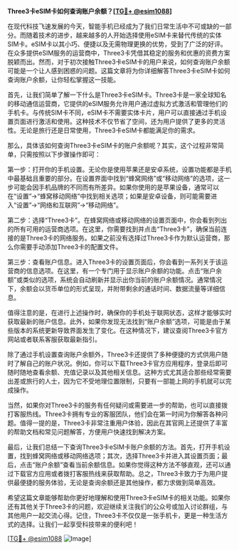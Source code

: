 **Three3卡eSIM卡如何查询账户余额？[[TG💪+ @esim1088](https://t.me/s/esim1088)]**

在现代科技飞速发展的今天，智能手机已经成为了我们日常生活中不可或缺的一部分。而随着技术的进步，越来越多的人开始选择使用eSIM卡来替代传统的实体SIM卡。eSIM卡以其小巧、便捷以及无需物理更换的优势，受到了广泛的好评。在众多提供eSIM服务的运营商中，Three3卡凭借其稳定的服务和优惠的资费方案脱颖而出。然而，对于初次接触Three3卡eSIM卡的用户来说，如何查询账户余额可能是一个让人感到困惑的问题。这篇文章将为你详细解答Three3卡eSIM卡如何查询账户余额，让你轻松掌握这一技能。

首先，让我们简单了解一下什么是Three3卡eSIM卡。Three3卡是一家全球知名的移动通信运营商，它提供的eSIM服务允许用户通过虚拟方式激活和管理他们的手机卡。与传统SIM卡不同，eSIM卡不需要实体卡片，用户可以直接通过手机设置页面进行激活和使用。这种技术不仅节省了空间，还为用户提供了更多的灵活性。无论是旅行还是日常使用，Three3卡eSIM卡都能满足你的需求。

那么，具体该如何查询Three3卡eSIM卡的账户余额呢？其实，这个过程非常简单，只需按照以下步骤操作即可：

第一步：打开你的手机设置。无论你是使用苹果还是安卓系统，设置功能都是手机中最基础且重要的部分。在设置界面中找到“蜂窝网络”或“移动网络”的选项，这一步可能会因手机品牌的不同而有所差异。如果你使用的是苹果设备，通常可以在“设置”→“蜂窝移动网络”中找到相关选项；如果是安卓设备，则可能需要进入“设置”→“网络和互联网”→“移动网络”。

第二步：选择“Three3卡”。在蜂窝网络或移动网络的设置页面中，你会看到列出的所有可用的运营商选项。在这里，你需要找到并点击“Three3卡”，确保当前连接的是Three3卡的网络服务。如果之前没有选择过Three3卡作为默认运营商，那么你需要手动添加Three3卡的配置文件。

第三步：查看账户信息。进入Three3卡的设置页面后，你会看到一系列关于该运营商的信息选项。在这里，有一个专门用于显示账户余额的功能。点击“账户余额”或类似的选项，系统会自动刷新并显示出你当前的账户余额情况。通常情况下，余额会以货币单位的形式呈现，并附带剩余的通话时间、数据流量等详细信息。

值得注意的是，在进行上述操作时，确保你的手机处于联网状态，这样才能够实时获取最新的账户信息。此外，如果你发现无法找到“账户余额”选项，可能是由于某些版本的系统更新导致界面发生了变化。在这种情况下，建议查阅Three3卡官方网站或者联系客服获取最新指引。

除了通过手机设置查询账户余额外，Three3卡还提供了多种便捷的方式供用户随时了解自己的账户状况。例如，你可以下载Three3卡官方应用程序，登录后即可随时随地查看余额、充值记录以及其他相关信息。这种方式尤其适合那些经常需要出差或旅行的人士，因为它不受地理位置限制，只要有一部能上网的手机就可以完成操作。

当然，如果你对Three3卡的服务有任何疑问或需要进一步的帮助，也可以直接拨打客服热线。Three3卡拥有专业的客服团队，他们会在第一时间为你解答各种问题。值得一提的是，Three3卡非常注重用户体验，因此在其官网上还提供了丰富的帮助文档和常见问题解答，方便用户快速找到解决方案。

最后，让我们总结一下查询Three3卡eSIM卡账户余额的方法。首先，打开手机设置，找到蜂窝网络或移动网络选项；其次，选择Three3卡并进入其设置页面；最后，点击“账户余额”查看当前余额信息。如果你觉得这种方法不够直观，还可以通过下载官方应用或者拨打客服热线来获取帮助。总之，Three3卡致力于为用户提供最便捷的服务体验，无论是查询余额还是其他操作，都力求做到简单高效。

希望这篇文章能够帮助你更好地理解和使用Three3卡eSIM卡的相关功能。如果你还有其他关于Three3卡的问题，欢迎继续关注我们的公众号或加入讨论群组，与其他用户一起交流心得。记住，Three3卡不仅仅是一张手机卡，更是一种生活方式的选择。让我们一起享受科技带来的便利吧！

[[TG💪+ @esim1088](https://t.me/s/esim1088) ![Image](https://i.postimg.cc/4NQfJmqS/Snipaste-2025-05-13-00-14-12.png)]